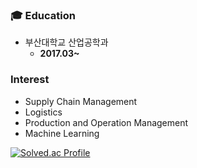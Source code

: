 
### 🎓 Education
* 부산대학교 산업공학과
    * **2017.03~**

### Interest
* Supply Chain Management
* Logistics
* Production and Operation Management
* Machine Learning

<!--
**SHZoo/SHZoo** is a ✨ _special_ ✨ repository because its `README.md` (this file) appears on your GitHub profile.

Here are some ideas to get you started:

- 🔭 I’m currently working on ...
- 🌱 I’m currently learning ...
- 👯 I’m looking to collaborate on ...
- 🤔 I’m looking for help with ...
- 💬 Ask me about ...
- 📫 How to reach me: ...
- 😄 Pronouns: ...
- ⚡ Fun fact: ...
-->
[![Solved.ac Profile](http://mazassumnida.wtf/api/v2/generate_badge?boj=shzoo)](https://solved.ac/shzoo/)
